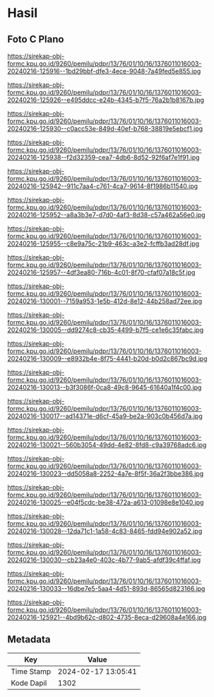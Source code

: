 # Hasil

## Foto C Plano

https://sirekap-obj-formc.kpu.go.id/9260/pemilu/pdpr/13/76/01/10/16/1376011016003-20240216-125916--1bd29bbf-dfe3-4ece-9048-7a49fed5e855.jpg

https://sirekap-obj-formc.kpu.go.id/9260/pemilu/pdpr/13/76/01/10/16/1376011016003-20240216-125926--e495ddcc-e24b-4345-b7f5-76a2b1b8167b.jpg

https://sirekap-obj-formc.kpu.go.id/9260/pemilu/pdpr/13/76/01/10/16/1376011016003-20240216-125930--c0acc53e-849d-40ef-b768-38819e5ebcf1.jpg

https://sirekap-obj-formc.kpu.go.id/9260/pemilu/pdpr/13/76/01/10/16/1376011016003-20240216-125938--f2d32359-cea7-4db6-8d52-92f6af7e1f91.jpg

https://sirekap-obj-formc.kpu.go.id/9260/pemilu/pdpr/13/76/01/10/16/1376011016003-20240216-125942--911c7aa4-c761-4ca7-9614-8f1986b11540.jpg

https://sirekap-obj-formc.kpu.go.id/9260/pemilu/pdpr/13/76/01/10/16/1376011016003-20240216-125952--a8a3b3e7-d7d0-4af3-8d38-c57a462a56e0.jpg

https://sirekap-obj-formc.kpu.go.id/9260/pemilu/pdpr/13/76/01/10/16/1376011016003-20240216-125955--c8e9a75c-21b9-463c-a3e2-fcffb3ad28df.jpg

https://sirekap-obj-formc.kpu.go.id/9260/pemilu/pdpr/13/76/01/10/16/1376011016003-20240216-125957--4df3ea80-716b-4c01-8f70-cfaf07a18c5f.jpg

https://sirekap-obj-formc.kpu.go.id/9260/pemilu/pdpr/13/76/01/10/16/1376011016003-20240216-130001--7159a953-1e5b-412d-8e12-44b258ad72ee.jpg

https://sirekap-obj-formc.kpu.go.id/9260/pemilu/pdpr/13/76/01/10/16/1376011016003-20240216-130005--dd9274c8-cb35-4499-b7f5-ce1e6c35fabc.jpg

https://sirekap-obj-formc.kpu.go.id/9260/pemilu/pdpr/13/76/01/10/16/1376011016003-20240216-130009--e8932b4e-8f75-4441-b20d-b0d2c867bc9d.jpg

https://sirekap-obj-formc.kpu.go.id/9260/pemilu/pdpr/13/76/01/10/16/1376011016003-20240216-130013--b3f3086f-0ca8-49c8-9645-61640a1f4c00.jpg

https://sirekap-obj-formc.kpu.go.id/9260/pemilu/pdpr/13/76/01/10/16/1376011016003-20240216-130017--ad14371e-d6cf-45a9-be2a-903c0b456d7a.jpg

https://sirekap-obj-formc.kpu.go.id/9260/pemilu/pdpr/13/76/01/10/16/1376011016003-20240216-130021--560b3054-49dd-4e82-8fd8-c9a39768adc6.jpg

https://sirekap-obj-formc.kpu.go.id/9260/pemilu/pdpr/13/76/01/10/16/1376011016003-20240216-130023--dd5058a8-2252-4a7e-8f5f-36a2f3bbe386.jpg

https://sirekap-obj-formc.kpu.go.id/9260/pemilu/pdpr/13/76/01/10/16/1376011016003-20240216-130025--e04f5cdc-be38-472a-a613-01098e8e1040.jpg

https://sirekap-obj-formc.kpu.go.id/9260/pemilu/pdpr/13/76/01/10/16/1376011016003-20240216-130028--12da71c1-1a58-4c83-8465-fdd94e902a52.jpg

https://sirekap-obj-formc.kpu.go.id/9260/pemilu/pdpr/13/76/01/10/16/1376011016003-20240216-130030--cb23a4e0-403c-4b77-9ab5-afdf39c4ffaf.jpg

https://sirekap-obj-formc.kpu.go.id/9260/pemilu/pdpr/13/76/01/10/16/1376011016003-20240216-130033--16dbe7e5-5aa4-4d51-893d-86565d823166.jpg

https://sirekap-obj-formc.kpu.go.id/9260/pemilu/pdpr/13/76/01/10/16/1376011016003-20240216-125921--4bd9b62c-d802-4735-8eca-d29608a4e166.jpg


## Metadata

| Key        | Value               |
| ---------- | ------------------- |
| Time Stamp | 2024-02-17 13:05:41 |
| Kode Dapil | 1302                |



